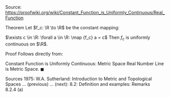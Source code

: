# 

Source: https://proofwiki.org/wiki/Constant_Function_is_Uniformly_Continuous/Real_Function

Theorem
Let $f_c: \R \to \R$ be the constant mapping:

$\exists c \in \R: \forall a \in \R: \map {f_c} a = c$
Then $f_c$ is uniformly continuous on $\R$.


Proof
Follows directly from:

Constant Function is Uniformly Continuous: Metric Space
Real Number Line is Metric Space.
$\blacksquare$


Sources
1975: W.A. Sutherland: Introduction to Metric and Topological Spaces ... (previous) ... (next): $8.2$: Definition and examples: Remarks $8.2.4 \ \text{(a)}$




